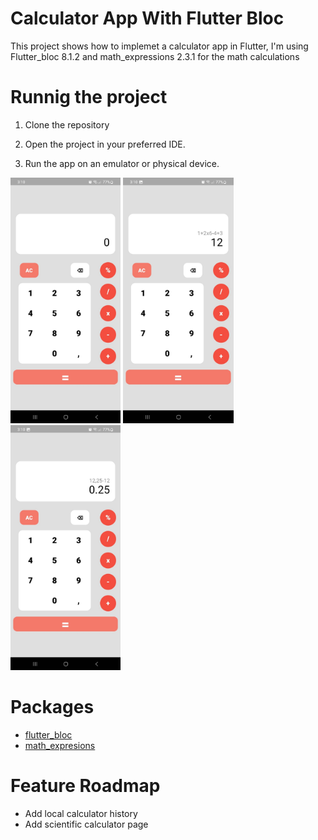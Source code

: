 # Calculator App With Flutter Bloc

This project shows how to implemet a calculator app in Flutter, I'm using Flutter_bloc 8.1.2 and math_expressions 2.3.1 for the math calculations

# Runnig the project

1. Clone the repository

2. Open the project in your preferred IDE.

3. Run the app on an emulator or physical device.

<p float="left">

<img src="web/icons/image_1.jpeg" width="35%" height="40%">
<img src="web/icons/image_2.jpeg" width="35%" height="40%">
<img src="web/icons/image_3.jpeg" width="35%" height="40%">

# Packages
- [flutter_bloc](https://pub.dev/packages/flutter_bloc)
- [math_expresions](https://pub.dev/packages/math_expressions)

# Feature Roadmap
- Add local calculator history 
- Add scientific calculator page
